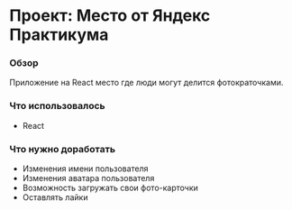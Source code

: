 # Проект: Место от Яндекс Практикума

### Обзор
Приложение на React место где люди могут делится фотократочками.


### Что использовалось
* React

### Что нужно доработать
 * Изменения имени пользователя
 * Изменения аватара пользователя
 * Возможность загружать свои фото-карточки
 * Оставлять лайки
